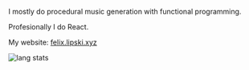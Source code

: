 I mostly do procedural music generation with functional programming.

Profesionally I do React.

My website: [felix.lipski.xyz](https://felix.lipski.xyz)

![lang stats](https://github-readme-stats.vercel.app/api/top-langs/?username=felix-lipski&layout=compact&hide=html,javascript,scss&theme=dark&count_private=true&langs_count=10&exclude_repo=emacs-config)
